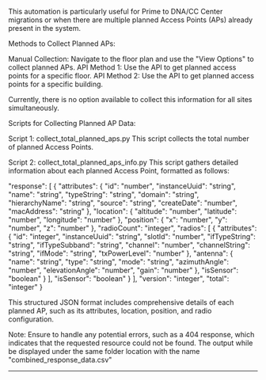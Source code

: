 This automation is particularly useful for Prime to DNA/CC Center migrations or when there are multiple planned Access Points (APs) already present in the system.


Methods to Collect Planned APs:

Manual Collection: Navigate to the floor plan and use the "View Options" to collect planned APs.
API Method 1: Use the API to get planned access points for a specific floor.
API Method 2: Use the API to get planned access points for a specific building.

Currently, there is no option available to collect this information for all sites simultaneously.


Scripts for Collecting Planned AP Data:

Script 1: collect_total_planned_aps.py
This script collects the total number of planned Access Points.

Script 2: collect_total_planned_aps_info.py
This script gathers detailed information about each planned Access Point, formatted as follows:

 "response": [
        {
            "attributes": {
                "id": "number",
                "instanceUuid": "string",
                "name": "string",
                "typeString": "string",
                "domain": "string",
                "hierarchyName": "string",
                "source": "string",
                "createDate": "number",
                "macAddress": "string"
            },
            "location": {
                "altitude": "number",
                "latitude": "number",
                "longitude": "number"
            },
            "position": {
                "x": "number",
                "y": "number",
                "z": "number"
            },
            "radioCount": "integer",
            "radios": [
                {
                    "attributes": {
                        "id": "integer",
                        "instanceUuid": "string",
                        "slotId": "number",
                        "ifTypeString": "string",
                        "ifTypeSubband": "string",
                        "channel": "number",
                        "channelString": "string",
                        "ifMode": "string",
                        "txPowerLevel": "number"
                    },
                    "antenna": {
                        "name": "string",
                        "type": "string",
                        "mode": "string",
                        "azimuthAngle": "number",
                        "elevationAngle": "number",
                        "gain": "number"
                    },
                    "isSensor": "boolean"
                }
            ],
            "isSensor": "boolean"
        }
    ],
    "version": "integer",
    "total": "integer"
}

This structured JSON format includes comprehensive details of each planned AP, such as its attributes, location, position, and radio configuration.

Note:
Ensure to handle any potential errors, such as a 404 response, which indicates that the requested resource could not be found.
The output while be displayed under the same folder location with the name "combined_response_data.csv"

---------------------------------------------------------------------------------------------------------------------------------------------------------------------------------------------------------------------------------

